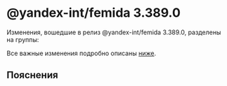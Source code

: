 # @yandex-int/femida 3.389.0

<!-- ЧЕЛОВЕЧЕСКОЕ ВСТУПЛЕНИЕ -->

Изменения, вошедшие в релиз @yandex-int/femida 3.389.0, разделены на группы:

Все важные изменения подробно описаны [ниже](#Пояснения).

## Пояснения

